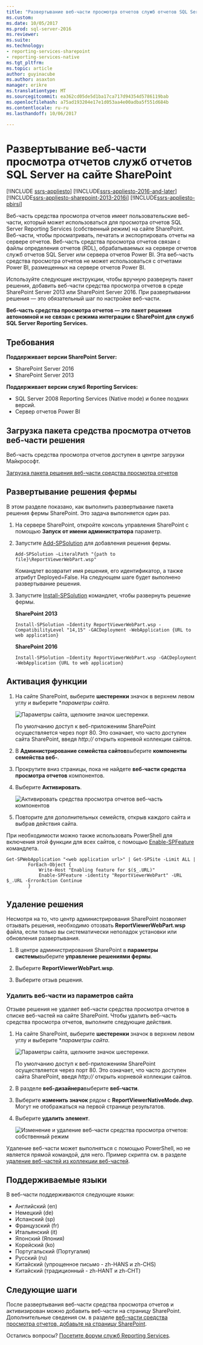 ```yaml
---
title: "Развертывание веб-части просмотра отчетов служб отчетов SQL Server на сайте SharePoint | Документы Microsoft"
ms.custom: 
ms.date: 10/05/2017
ms.prod: sql-server-2016
ms.reviewer: 
ms.suite: 
ms.technology:
- reporting-services-sharepoint
- reporting-services-native
ms.tgt_pltfrm: 
ms.topic: article
author: guyinacube
ms.author: asaxton
manager: erikre
ms.translationtype: MT
ms.sourcegitcommit: ea362cd05de5d1ba17ca717d94354d5786119bab
ms.openlocfilehash: a75ad193204e17e1d053aa4e00adba5f551d684b
ms.contentlocale: ru-ru
ms.lasthandoff: 10/06/2017

---
```


# <a name="deploy-the-sql-server-reporting-services-report-viewer-web-part-on-a-sharepoint-site"></a>Развертывание веб-части просмотра отчетов служб отчетов SQL Server на сайте SharePoint

[!INCLUDE [ssrs-appliesto](../../includes/ssrs-appliesto.md)] [!INCLUDE[ssrs-appliesto-2016-and-later](../../includes/ssrs-appliesto-2016-and-later.md)] [!INCLUDE[ssrs-appliesto-sharepoint-2013-2016i](../../includes/ssrs-appliesto-sharepoint-2013-2016.md)] [!INCLUDE[ssrs-appliesto-pbirsi](../../includes/ssrs-appliesto-pbirs.md)]

Веб-часть средства просмотра отчетов имеет пользовательские веб-части, который может использоваться для просмотра отчетов SQL Server Reporting Services (собственный режим) на сайте SharePoint. Веб-части, чтобы просматривать, печатать и экспортировать отчеты на сервере отчетов. Веб-часть средства просмотра отчетов связан с файлы определения отчетов (RDL), обрабатываемых на сервере отчетов служб отчетов SQL Server или сервера отчетов Power BI. Эта веб-часть средства просмотра отчетов не может использоваться с отчетами Power BI, размещенных на сервере отчетов Power BI.

Используйте следующие инструкции, чтобы вручную развернуть пакет решения, добавить веб-части средства просмотра отчетов в среде SharePoint Server 2013 или SharePoint Server 2016. При развертывании решения — это обязательный шаг по настройке веб-части.

**Веб-часть средства просмотра отчетов — это пакет решения автономной и не связан с режима интеграции с SharePoint для служб SQL Server Reporting Services.**

## <a name="requirements"></a>Требования

**Поддерживает версии SharePoint Server:**  
* SharePoint Server 2016
* SharePoint Server 2013

**Поддерживает версии служб Reporting Services:**  
* SQL Server 2008 Reporting Services (Native mode) и более поздних версий.
* Сервер отчетов Power BI

## <a name="download-the-report-viewer-web-part-solution-package"></a>Загрузка пакета средства просмотра отчетов веб-части решения

Веб-часть средства просмотра отчетов доступен в центре загрузки Майкрософт.

[Загрузка пакета решения веб-части средства просмотра отчетов](https://www.microsoft.com/download/details.aspx?id=55949)

## <a name="deploy-the-farm-solution"></a>Развертывание решения фермы

В этом разделе показано, как выполнить развертывание пакета решения фермы SharePoint. Это задача выполняется один раз.

1. На сервере SharePoint, откройте консоль управления SharePoint с помощью **Запуск от имени администратора** параметр.

2. Запустите [Add-SPSolution](https://technet.microsoft.com/library/ff607552(v=office.16).aspx) для добавления решения фермы.

    ```
    Add-SPSolution –LiteralPath "{path to file}\ReportViewerWebPart.wsp"
    ```

    Командлет возвратит имя решения, его идентификатор, а также атрибут Deployed=False. На следующем шаге будет выполнено развертывание решения.

3. Запустите [Install-SPSolution](https://technet.microsoft.com/library/ff607534(v=office.16).aspx) командлет, чтобы развернуть решение фермы.

    **SharePoint 2013**

    ```
    Install-SPSolution –Identity ReportViewerWebPart.wsp -CompatibilityLevel "14,15" -GACDeployment -WebApplication {URL to web application}
    ```

    **SharePoint 2016**

    ```
    Install-SPSolution –Identity ReportViewerWebPart.wsp -GACDeployment -WebApplication {URL to web application}
    ```

## <a name="activate-feature"></a>Активация функции

1. На сайте SharePoint, выберите **шестеренки** значок в верхнем левом углу и выберите **параметры сайта*.

    ![Параметры сайта, щелкните значок шестеренки.](media/sharepoint-site-settings.png)

    По умолчанию доступ к веб-приложениям SharePoint осуществляется через порт 80. Это означает, что часто доступен сайта SharePoint, введя *http://<computer name>*  открыть корневой коллекции сайтов.

3. В **Администрирование семейства сайтов**выберите **компоненты семейства веб-**.

4. Прокрутите вниз страницы, пока не найдете **веб-части средства просмотра отчетов** компонентов.

5. Выберите **Активировать**.

    ![Активировать средства просмотра отчетов веб-часть компонентов](media/web-part-activiate-feature.png)

6. Повторите для дополнительных семейств, открыв каждого сайта и выбрав действия сайта.

При необходимости можно также использовать PowerShell для включения этой функции для всех сайтов, с помощью [Enable-SPFeature](https://technet.microsoft.com/library/ff607803.aspx) командлета.

```
Get-SPWebApplication "<web application url>" | Get-SPSite -Limit ALL | 
        ForEach-Object {
            Write-Host "Enabling feature for $($_.URL)"
            Enable-SPFeature -identity "ReportViewerWebPart" -URL $_.URL -ErrorAction Continue
        }
```

## <a name="remove-the-solution"></a>Удаление решения

Несмотря на то, что центр администрирования SharePoint позволяет отзывать решения, необходимо отозвать **ReportViewerWebPart.wsp** файла, если только вы систематически неполадок установки или обновления развертывания.

1. В центре администрирования SharePoint в **параметры системы**выберите **управление решениями фермы**.

2. Выберите **ReportViewerWebPart.wsp**.

3. Выберите отзыв решения.

### <a name="remove-the-web-part-from-site-settings"></a>Удалить веб-части из параметров сайта

Отзыве решения не удаляет веб-части средства просмотра отчетов в списке веб-частей на сайте SharePoint. Чтобы удалить веб-часть средства просмотра отчетов, выполните следующие действия.

1. На сайте SharePoint, выберите **шестеренки** значок в верхнем левом углу и выберите **параметры сайта*.

    ![Параметры сайта, щелкните значок шестеренки.](media/sharepoint-site-settings.png)

    По умолчанию доступ к веб-приложениям SharePoint осуществляется через порт 80. Это означает, что часто доступен сайта SharePoint, введя *http://<computer name>*  открыть корневой коллекции сайтов.

2. В разделе **веб-дизайнера**выберите **веб-части**.

3. Выберите **изменить значок** рядом с **ReportViewerNativeMode.dwp**. Могут не отображаться на первой странице результатов.

4. Выберите **удалить элемент**.

    ![Изменение и удаление веб-части средства просмотра отчетов: собственный режим](media/report-viewer-native-mode-edit-delete.png)

Удаление веб-части может выполняться с помощью PowerShell, но не является прямой командой, для него. Пример скрипта см. в разделе [удаление веб-частей из коллекции веб-частей](https://gallery.technet.microsoft.com/office/How-to-delete-Web-Parts-1132701f).

## <a name="supported-languages"></a>Поддерживаемые языки

В веб-части поддерживаются следующие языки:

* Английский (en)
* Немецкий (de)
* Испанский (sp)
* Французский (fr)
* Итальянский (it)
* Японский (Япония)
* Корейский (ko)
* Португальский (Португалия)
* Русский (ru)
* Китайский (упрощенное письмо - zh-HANS и zh-CHS)
* Китайский (традиционный - zh-HANT и zh-CHT)

## <a name="next-steps"></a>Следующие шаги

После развертывания веб-части средства просмотра отчетов и активизирован можно добавить веб-части на страницу SharePoint. Дополнительные сведения см. в разделе [веб-части средства просмотра отчетов, добавьте на страницу SharePoint](add-report-viewer-web-part-to-page.md).

Остались вопросы? [Посетите форум служб Reporting Services](http://go.microsoft.com/fwlink/?LinkId=620231).

